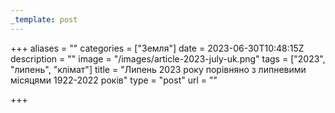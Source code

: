 ```yaml
---
_template: post
---
```



+++
aliases = ""
categories = ["Земля"]
date = 2023-06-30T10:48:15Z
description = ""
image = "/images/article-2023-july-uk.png"
tags = ["2023", "липень", "клiмат"]
title = "Липень 2023 року порівняно з липневими місяцями 1922-2022 років"
type = "post"
url = ""

+++
